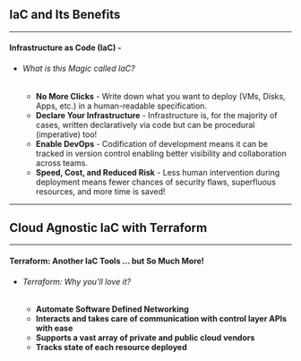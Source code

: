 ## IaC and Its Benefits 
---
#### Infrastructure as Code (IaC) -
- ###### What is this Magic called IaC? 
	- **No More Clicks** - Write down what you want to deploy (VMs, Disks, Apps, etc.) in a human-readable specification. 
	- **Declare Your Infrastructure** - Infrastructure is, for the majority of cases, written declaratively via code but can be procedural (imperative) too! 
	- **Enable DevOps** - Codification of development means it can be tracked in version control enabling better visibility and collaboration across teams. 
	- **Speed, Cost, and Reduced Risk** - Less human intervention during deployment means fewer chances of security flaws, superfluous resources, and more time is saved! 
---
## Cloud Agnostic IaC with Terraform 
---
#### Terraform: Another IaC Tools ... but So Much More! 
- ###### Terraform: Why you'll love it? 
	- **Automate Software Defined Networking**
	- **Interacts and takes care of communication with control layer APIs with ease**
	- **Supports a vast array of private and public cloud vendors**
	- **Tracks state of each resource deployed**

